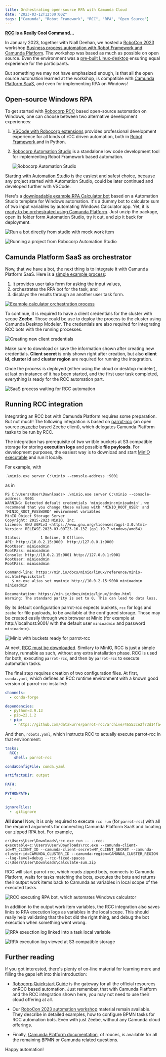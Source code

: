 ```yaml
---
title: Orchestrating open-source RPA with Camunda Cloud
date: "2023-03-12T12:00:00Z"
tags: ["Camunda", "Robot Framework", "RCC", "RPA", "Open Source"]
---
```


**[RCC](https://robocorp.com/docs/rcc/) is a Really Cool Command...**

In January 2023, together with Niall Deehan, we hosted a [RoboCon 2023](https://robocon.io) workshop [Business process automation with Robot Framework and Camunda Platform](https://datakurre.github.io/automation-playground/workshop/index.html). The workshop was based as much as possible on open source. Even the environment was a [pre-built Linux-desktop](https://datakurre.github.io/automation-playground/) ensuring equal experience for the participants.

But something we may not have emphasized enough, is that all the open source automation learned at the workshop, is compatible with [Camunda Platform SaaS](https://camunda.com/platform/), and even for implementing RPA on Windows!


## Open-source Windows RPA

To get started with [Robocorp RCC](https://robocorp.com/docs/rcc/overview) based open-source automation on Windows, one can choose between two alternative development experiences:

1. [VSCode with Robocorp extensions](https://robocorp.com/docs/developer-tools/visual-studio-code/extension-features) provides professional development experience for all kinds of rCC driven automation, both in [Robot Framework ](https://robotframework.org/rpa/) and in Python.

2. [Robocorp Automation Studio](https://robocorp.com/products/automation-studio) is a standalone low code development tool for implementing Robot Framework based automation.

   ![Robocorp Automation Studio](automation-studio.png)

[Starting with Automation Studio](https://robocorp.com/download) is the easiest and safest choice, because any project started with Automation Studio, could be later continued and developed further with VSCode.

Here's a [downloadable example RPA Calculator bot](calculate-sum.zip) based on a Automation Studio template for Windows automation. It's a dummy bot to calculate sum of two input variables by automating Windows Calculator app. Yet, it is [ready to be orchestrated using Camunda Platform](../../../2022/12/robot-framework-rcc-camunda). Just unzip the package, open its folder form Automation Studio, try it out, and zip it back for deployment.

![Run a bot directly from studio with mock work item](automation-studio-run-menu.png)

![Running a project from Robocorp Automation Studio](automation-studio-run.png)



## Camunda Platform SaaS as orchestrator

Now, that we have a bot, the next thing is to integrate it with Camunda Platform SaaS. Here is a [simple example process](calculate-sum-with-calculator.bpmn):

1) It provides user taks form for asking the input values,
2) orchestrates the RPA bot for the task, and
3) displays the results through an another user task form.

[![Example calculator orchestration process](calculate-sum-with-calculator.png)](calculate-sum-with-calculator.bpmn)

To continue, it is required to have a client credentials for the cluster with scope **Zeebe**. Those could be use to deploy the process to the cluster using Camunda Desktop Modeler. The credentials are also required for integrating RCC bots with the running processes.

![Creating new client credentials](camunda-platform-client.png)

Make sure to download or save the information shown after creating new credentials. **Client secret** is only shown right after creation, but also **client id**, **cluster id** and **cluster region** are required for running the integration.

Once the process is deployed (either using the cloud or desktop modeler), at last on instance of it has been started, and the first user task completed, everything is ready for the RCC automation part.

![SaaS process waiting for RCC automation](camunda-platform-ready.png)


## Running RCC integration

Integrating an RCC bot with Camunda Platform requires some preparation. But not much! The following integration is based on [parrot-rcc](https://github.com/datakurre/parrot-rcc) (an open source [pyzeebe](https://pypi.org/project/pyzeebe/) based Zeebe client), which delegates Camunda Platform tasks to be run by RCC.

The integration has prerequisite of two writble buckets at S3 compatible storage for storing **execution logs** and possible **file payloads**. For development purposes, the easiest way is to download and start [MinIO](https://min.io/docs/minio/windows/index.html) [executable](https://dl.min.io/server/minio/release/windows-amd64/minio.exe) and run it locally.

For example, with

```
.\minio.exe server C:\minio --console-address :9001
```

as in

```shell
PS C:\Users\User\Downloads> .\minio.exe server C:\minio --console-address :9001
WARNING: Detected default credentials 'minioadmin:minioadmin', we recommend that you change these values with 'MINIO_ROOT_USER' and 'MINIO_ROOT_PASSWORD' environment variables
MinIO Object Storage Server
Copyright: 2015-2023 MinIO, Inc.
License: GNU AGPLv3 <https://www.gnu.org/licenses/agpl-3.0.html>
Version: RELEASE.2023-03-09T23-16-13Z (go1.19.7 windows/amd64)

Status:         1 Online, 0 Offline.
API: http://10.0.2.15:9000  http://127.0.0.1:9000
RootUser: minioadmin
RootPass: minioadmin
Console: http://10.0.2.15:9001 http://127.0.0.1:9001
RootUser: minioadmin
RootPass: minioadmin

Command-line: https://min.io/docs/minio/linux/reference/minio-mc.html#quickstart
   $ mc.exe alias set myminio http://10.0.2.15:9000 minioadmin minioadmin

Documentation: https://min.io/docs/minio/linux/index.html
Warning: The standard parity is set to 0. This can lead to data loss.
```

By its default configuration parrot-rcc expects buckets, `rcc` for logs and `zeebe` for file payloads, to be available at the configured storage. Those may be created easily through web browser at Minio (for example at http://localhost:9001/ with the default user `minioadmin` and password `minioadmin`).

![Minio with buckets ready for parrot-rcc](minio-buckets.png)

At next, [RCC must be downloaded](https://downloads.robocorp.com/rcc/releases/index.html). Similary to MinIO, RCC is just a simple binary, runnable as such, without any extra installation phase. RCC is used for both, executing `parrot-rcc`, and then by `parrot-rcc` to execute automation tasks.

The final step requires creation of two configuration files. At first, `conda.yaml`, which defines an RCC runtime environment with a known good version of parrot-rcc installed:

```yaml
channels:
  - conda-forge

dependencies:
  - python=3.9.13
  - pip=22.1.2
  - pip:
    - https://github.com/datakurre/parrot-rcc/archive/46553ce2f73d14fa46a9188802d59e645a106a19.tar.gz
```

And then, `robots.yaml`, which instructs RCC to actually execute parrot-rcc in that environment:

```yaml
tasks:
  RCC:
    shell: parrot-rcc

condaConfigFile: conda.yaml

artifactsDir: output

PATH:
  - .
PYTHONPATH:
  - .

ignoreFiles:
  - .gitignore
```

**All done!** Now, it is only required to execute `rcc run` (for `parrot-rcc`) with all the required arguments for connecting Camunda Platform SaaS and locating our zipped RPA bot. For example,

```shell
c:\Users\User\Downloads\rcc.exe run -- --rcc-executable=c:\Users\User\Downloads\rcc.exe --camunda-client-id=MY_CLIENT_ID --camunda-client-secret=MY_CLIENT_SECRET --camunda-cluster-id=CAMUNDA_CLUSTER_ID --camunda-region=CAMUNDA_CLUSTER_REGION --log-level=debug --rcc-fixed-spaces c:\Users\User\Downloads\calculate-sum.zip
```

RCC will start parrot-rcc, which reads zipped bots, connects to Camunda Platform, waits for tasks matching the bots, executes the bots and returns their output work items back to Camunda as variables in local scope of the executed tasks.

![RCC executing RPA bot, which automates Windows calculator](calculate-sum.gif)

In addition to the output work item variables, the RCC integration also saves links to RPA execution logs as variables in the local scope. This should really help validating that the bot did the right thing, and debug the bot execution when something went wrong.

![RPA exeuction log linked into a task local variable](camunda-platform-variables.png)

![RPA execution log viewed at S3 compatible storage](robot-log.png)

## Further reading

If you got interested, there's plenty of on-line material for learning more and filling the gaps left into this introduction:

* [Robocorp Quickstart Guide](https://robocorp.com/docs/quickstart-guide) is the gateway for all the official resources onRCC based automation. Just remember, that with Camunda Platform and the RCC integration shown here, you may not need to use their cloud offering at all.

* Our [RoboCon 2023 automation workshop](https://datakurre.github.io/automation-playground/) material remain available. They describe in detailed examples, how to configure BPMN tasks for RCC automation bots. Even with just Zeebe, without any Camunda cloud offerings.

* Finally, [Camunda Platform documentation](https://docs.camunda.io/), of rouces, is available for all the remaining BPMN or Camunda related questions.

Happy automation!
